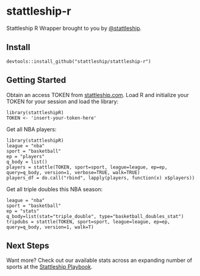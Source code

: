 # stattleship-r

Stattleship R Wrapper brought to you by [@stattleship](https://twitter.com/stattleship).

## Install
`devtools::install_github("stattleship/stattleship-r")`

## Getting Started
Obtain an access TOKEN from [stattleship.com](www.stattleship.com). Load R and initialize your TOKEN for your session and load the library:

```
library(stattleshipR)
TOKEN <- 'insert-your-token-here'
```

Get all NBA players:

```
library(stattleshipR)
league = "nba"
sport = "basketball"
ep = "players"
q_body = list()
players = stattle(TOKEN, sport=sport, league=league, ep=ep, query=q_body, version=1, verbose=TRUE, walk=TRUE)
players_df = do.call("rbind", lapply(players, function(x) x$players))
```

Get all triple doubles this NBA season:

```
league = "nba"
sport = "basketball"
ep = "stats"
q_body=list(stat="triple_double", type="basketball_doubles_stat")
tripdubs = stattle(TOKEN, sport=sport, league=league, ep=ep, query=q_body, version=1, walk=T)
```

## Next Steps
Want more? Check out our available stats across an expanding number of sports at the [Stattleship Playbook](http://playbook.stattleship.com/).
